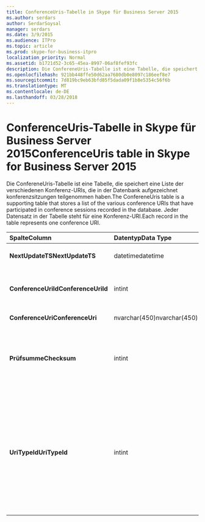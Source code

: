 ```yaml
---
title: ConferenceUris-Tabelle in Skype für Business Server 2015
ms.author: serdars
author: SerdarSoysal
manager: serdars
ms.date: 3/9/2015
ms.audience: ITPro
ms.topic: article
ms.prod: skype-for-business-itpro
localization_priority: Normal
ms.assetid: b1721d52-3c65-45ea-8997-06af8fef93fc
description: Die ConfereneUris-Tabelle ist eine Tabelle, die speichert eine Liste der verschiedenen Konferenz-URIs, die in der Datenbank aufgezeichnet konferenzsitzungen teilgenommen haben. Jeder Datensatz in der Tabelle steht für eine Konferenz-URI.
ms.openlocfilehash: 921bb448ffe50d62aa7680db0e8097c186eef8e7
ms.sourcegitcommit: 7d819bc9eb63bfd85f5dada09f1b8e5354c56f6b
ms.translationtype: MT
ms.contentlocale: de-DE
ms.lasthandoff: 03/28/2018
---
```

# <a name="conferenceuris-table-in-skype-for-business-server-2015"></a><span data-ttu-id="1106e-104">ConferenceUris-Tabelle in Skype für Business Server 2015</span><span class="sxs-lookup"><span data-stu-id="1106e-104">ConferenceUris table in Skype for Business Server 2015</span></span>
 
<span data-ttu-id="1106e-105">Die ConfereneUris-Tabelle ist eine Tabelle, die speichert eine Liste der verschiedenen Konferenz-URIs, die in der Datenbank aufgezeichnet konferenzsitzungen teilgenommen haben.</span><span class="sxs-lookup"><span data-stu-id="1106e-105">The ConfereneUris table is a supporting table that stores a list of the various conference URIs that have participated in conference sessions recorded in the database.</span></span> <span data-ttu-id="1106e-106">Jeder Datensatz in der Tabelle steht für eine Konferenz-URI.</span><span class="sxs-lookup"><span data-stu-id="1106e-106">Each record in the table represents one conference URI.</span></span>
  
|<span data-ttu-id="1106e-107">**Spalte**</span><span class="sxs-lookup"><span data-stu-id="1106e-107">**Column**</span></span>|<span data-ttu-id="1106e-108">**Datentyp**</span><span class="sxs-lookup"><span data-stu-id="1106e-108">**Data Type**</span></span>|<span data-ttu-id="1106e-109">**Schlüssel/Index**</span><span class="sxs-lookup"><span data-stu-id="1106e-109">**Key/Index**</span></span>|<span data-ttu-id="1106e-110">**Details**</span><span class="sxs-lookup"><span data-stu-id="1106e-110">**Details**</span></span>|
|:-----|:-----|:-----|:-----|
|<span data-ttu-id="1106e-111">**NextUpdateTS**</span><span class="sxs-lookup"><span data-stu-id="1106e-111">**NextUpdateTS**</span></span> <br/> |<span data-ttu-id="1106e-112">datetime</span><span class="sxs-lookup"><span data-stu-id="1106e-112">datetime</span></span>  <br/> |<span data-ttu-id="1106e-113">Primary</span><span class="sxs-lookup"><span data-stu-id="1106e-113">Primary</span></span>  <br/> |<span data-ttu-id="1106e-114">Zeitstempel; zu internen Zwecken.</span><span class="sxs-lookup"><span data-stu-id="1106e-114">Time stamp, Internal used.</span></span>  <br/> |
|<span data-ttu-id="1106e-115">**ConferenceUriId**</span><span class="sxs-lookup"><span data-stu-id="1106e-115">**ConferenceUriId**</span></span> <br/> |<span data-ttu-id="1106e-116">int</span><span class="sxs-lookup"><span data-stu-id="1106e-116">int</span></span>  <br/> |<span data-ttu-id="1106e-117">Primary</span><span class="sxs-lookup"><span data-stu-id="1106e-117">Primary</span></span>  <br/> |<span data-ttu-id="1106e-118">Eindeutige Zahl, die diesen Konferenz-URI identifiziert.</span><span class="sxs-lookup"><span data-stu-id="1106e-118">Unique number identifying this conference URI.</span></span>  <br/> |
|<span data-ttu-id="1106e-119">**ConferenceUri**</span><span class="sxs-lookup"><span data-stu-id="1106e-119">**ConferenceUri**</span></span> <br/> |<span data-ttu-id="1106e-120">nvarchar(450)</span><span class="sxs-lookup"><span data-stu-id="1106e-120">nvarchar(450)</span></span>  <br/> ||<span data-ttu-id="1106e-121">Konferenz-URI.</span><span class="sxs-lookup"><span data-stu-id="1106e-121">Conference URI.</span></span>  <br/> |
|<span data-ttu-id="1106e-122">**Prüfsumme**</span><span class="sxs-lookup"><span data-stu-id="1106e-122">**Checksum**</span></span> <br/> |<span data-ttu-id="1106e-123">int</span><span class="sxs-lookup"><span data-stu-id="1106e-123">int</span></span>  <br/> ||<span data-ttu-id="1106e-124">Prüfsumme der ConferenceUri.</span><span class="sxs-lookup"><span data-stu-id="1106e-124">Checksum of ConferenceUri.</span></span> <span data-ttu-id="1106e-125">Verwendet zum erhöht die Geschwindigkeit der Datenbank suchen.</span><span class="sxs-lookup"><span data-stu-id="1106e-125">Used to increases the speed of database searches.</span></span>  <br/> |
|<span data-ttu-id="1106e-126">**UriTypeId**</span><span class="sxs-lookup"><span data-stu-id="1106e-126">**UriTypeId**</span></span> <br/> |<span data-ttu-id="1106e-127">int</span><span class="sxs-lookup"><span data-stu-id="1106e-127">int</span></span>  <br/> |<span data-ttu-id="1106e-128">Fremdschlüssel</span><span class="sxs-lookup"><span data-stu-id="1106e-128">Foreign</span></span>  <br/> |<span data-ttu-id="1106e-129">URI-Typ, wie etwa Conf:chat für Instant Messaging-Konferenz oder Conf:audio-video für Audio-Video-Konferenz.</span><span class="sxs-lookup"><span data-stu-id="1106e-129">URI type, such as conf:chat for IM conference, or conf:audio-video for audio/video conference.</span></span> <span data-ttu-id="1106e-130">Finden Sie weitere Informationen die [UriTypes-Tabelle](uritypes.md) -Tabelle.</span><span class="sxs-lookup"><span data-stu-id="1106e-130">See the [UriTypes table](uritypes.md) table for more information.</span></span> <br/> |
   

